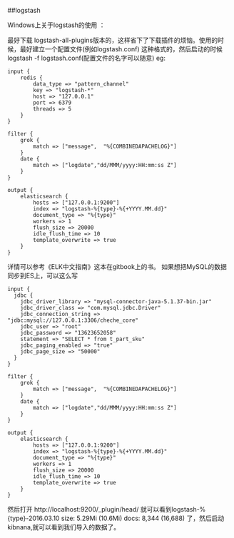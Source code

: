 ##logstash

Windows上关于logstash的使用 ：

最好下载 logstash-all-plugins版本的，这样省下了下载插件的烦恼。使用的时候，最好建立一个配置文件(例如logstash.conf)
这种格式的，然后启动的时候logstash -f logstash.conf(配置文件的名字可以随意)
eg:

````
input {
    redis {
        data_type => "pattern_channel"
        key => "logstash-*"
        host => "127.0.0.1"
        port => 6379
        threads => 5
    }
}

filter {
    grok {
        match => ["message",  "%{COMBINEDAPACHELOG}"]
    }
	date {
		match => ["logdate","dd/MMM/yyyy:HH:mm:ss Z"]
	}
}

output {
    elasticsearch {
        hosts => ["127.0.0.1:9200"]
        index => "logstash-%{type}-%{+YYYY.MM.dd}"
        document_type => "%{type}"
        workers => 1
        flush_size => 20000
        idle_flush_time => 10
        template_overwrite => true
    }
}
````

详情可以参考《ELK中文指南》这本在gitbook上的书。
如果想把MySQL的数据同步到ES上，可以这么写
````
input {
  jdbc {
    jdbc_driver_library => "mysql-connector-java-5.1.37-bin.jar"
    jdbc_driver_class => "com.mysql.jdbc.Driver"
    jdbc_connection_string => "jdbc:mysql://127.0.0.1:3306/cheche_core"
    jdbc_user => "root"
    jdbc_password => "13623652058"
    statement => "SELECT * from t_part_sku"
    jdbc_paging_enabled => "true"
    jdbc_page_size => "50000"
  }
}

filter {
    grok {
        match => ["message",  "%{COMBINEDAPACHELOG}"]
    }
	date {
		match => ["logdate","dd/MMM/yyyy:HH:mm:ss Z"]
	}
}

output {
    elasticsearch {
        hosts => ["127.0.0.1:9200"]
        index => "logstash-%{type}-%{+YYYY.MM.dd}"
        document_type => "%{type}"
        workers => 1
        flush_size => 20000
        idle_flush_time => 10
        template_overwrite => true
    }
}
````
然后打开 http://localhost:9200/_plugin/head/ 就可以看到logstash-%{type}-2016.03.10
                                              size: 5.29Mi (10.6Mi)
                                              docs: 8,344 (16,688)
了，然后启动kibnana,就可以看到我们导入的数据了。